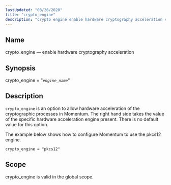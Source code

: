 ```yaml
---
lastUpdated: "03/26/2020"
title: "crypto_engine"
description: "crypto engine enable hardware cryptography acceleration crypto engine engine name crypto engine is an option to allow hardware acceleration of the cryptographic processes in Momentum The right hand side takes the value of the specific hardware acceleration engine present There is no default value for this option The example below..."
---
```


<a name="conf.ref.crypto_engine"></a> 
## Name

crypto_engine — enable hardware cryptography acceleration

## Synopsis

crypto_engine = "*`engine_name`*"

<a name="idp23994336"></a> 
## Description

`crypto_engine` is an option to allow hardware acceleration of the cryptographic processes in Momentum. The right hand side takes the value of the specific hardware acceleration engine present. There is no default value for this option.

The example below shows how to configure Momentum to use the pkcs12 engine.

<a name="example.crypto_engine"></a> 


`crypto_engine = "pkcs12"`
<a name="idp23999840"></a> 
## Scope

crypto_engine is valid in the global scope.